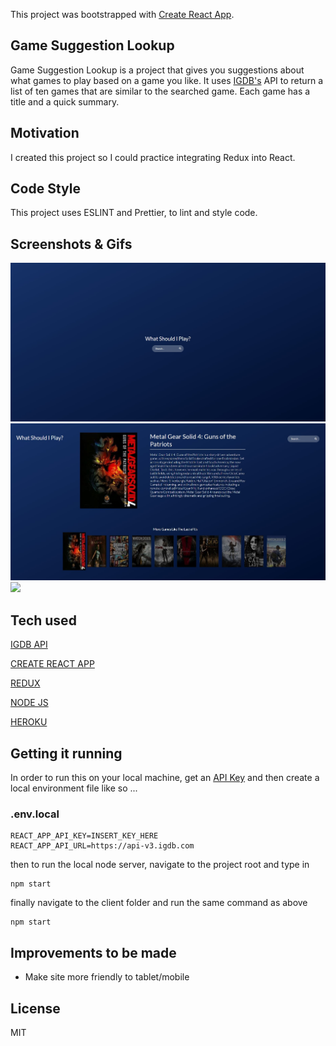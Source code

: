 This project was bootstrapped with [Create React App](https://github.com/facebook/create-react-app).

## Game Suggestion Lookup

Game Suggestion Lookup is a project that gives you suggestions about what games to play based on a game you like. It uses [IGDB's](https://api.igdb.com) API to return a list of ten games that are similar to the searched game. Each game has a title and a quick summary.

## Motivation

I created this project so I could practice integrating Redux into React.

## Code Style

This project uses ESLINT and Prettier, to lint and style code.

## Screenshots & Gifs

![](img/GameSuggestionLookupLandingPage.JPG)
![](img/GameSuggestionLookup.JPG)
![](https://media.giphy.com/media/eBeTGPitconLqcwg0k/giphy.gif)

## Tech used

[IGDB API](https://api.igdb.com)

[CREATE REACT APP](https://github.com/facebook/create-react-app)

[REDUX](https://github.com/reduxjs/redux)

[NODE JS](https://nodejs.org/en/)

[HEROKU](https://www.heroku.com/)

## Getting it running

In order to run this on your local machine, get an [API Key](https://api.igdb.com/signup) and then create a local environment file like so ...

### .env.local

```
REACT_APP_API_KEY=INSERT_KEY_HERE
REACT_APP_API_URL=https://api-v3.igdb.com
```

then to run the local node server, navigate to the project root and type in

```
npm start
```

finally navigate to the client folder and run the same command as above

```
npm start
```

## Improvements to be made

- Make site more friendly to tablet/mobile

## License

MIT
